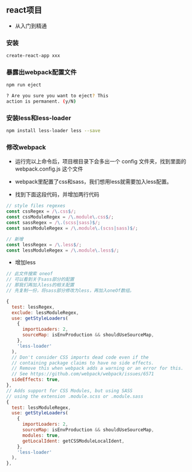 ## react项目

- 从入门到精通

### 安装
```sh
create-react-app xxx
```

### 暴露出webpack配置文件

```sh
npm run eject

? Are you sure you want to eject? This
action is permanent. (y/N)
```

### 安装less和less-loader

```sh
npm install less-loader less --save
```

### 修改webpack
- 运行完以上命令后，项目根目录下会多出一个 config 文件夹，找到里面的 webpack.config.js 这个文件
- webpack里配置了css和sass，我们想用less就需要加入less配置。

- 找到下面这段代码，并增加两行代码

```js
// style files regexes
const cssRegex = /\.css$/;
const cssModuleRegex = /\.module\.css$/;
const sassRegex = /\.(scss|sass)$/;
const sassModuleRegex = /\.module\.(scss|sass)$/;

// 新增
const lessRegex = /\.less$/;
const lessModuleRegex = /\.module\.less$/;
```
- 增加less

```js
// 此文件搜索 oneof
// 可以看到关于sass部分的配置
// 那我们再加入less的相关配置
// 先复制一份，将sass部分修改为less，再加入oneOf数组。

{
  test: lessRegex,
  exclude: lessModuleRegex,
  use: getStyleLoaders(
    {
      importLoaders: 2,
      sourceMap: isEnvProduction && shouldUseSourceMap,
    },
    'less-loader'
  ),
  // Don't consider CSS imports dead code even if the
  // containing package claims to have no side effects.
  // Remove this when webpack adds a warning or an error for this.
  // See https://github.com/webpack/webpack/issues/6571
  sideEffects: true,
},
// Adds support for CSS Modules, but using SASS
// using the extension .module.scss or .module.sass
{
  test: lessModuleRegex,
  use: getStyleLoaders(
    {
      importLoaders: 2,
      sourceMap: isEnvProduction && shouldUseSourceMap,
      modules: true,
      getLocalIdent: getCSSModuleLocalIdent,
    },
    'less-loader'
  ),
},
```
